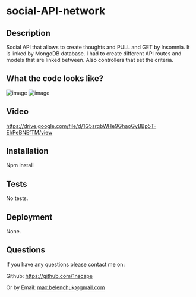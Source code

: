 # social-API-network

## Description

Social API that allows to create thoughts and PULL and GET by Insomnia. It is linked by MongoDB database. I had to create different API routes and models that are linked between. Also controllers that set the criteria.


## What the code looks like? 
![image](https://user-images.githubusercontent.com/115809175/232986169-f37600e0-074f-4e95-8f90-f9a64172bb32.png)
![image](https://user-images.githubusercontent.com/115809175/232986216-f6e770c9-95dc-4ba6-8d4f-2a9cb749e2b6.png)


## Video

https://drive.google.com/file/d/1G5srqbWHe9GhaoGyBBp5T-EhPeBNEfTM/view


## Installation

Npm install

## Tests

No tests.

## Deployment

None.


## Questions

If you have any questions please contact me on: 

Github: https://github.com/1nscape

Or by Email: max.belenchuk@gmail.com
